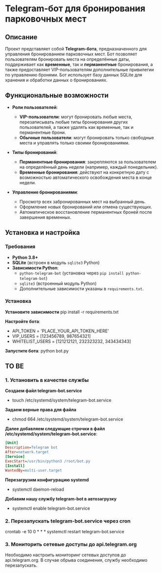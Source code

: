# Telegram-бот для бронирования парковочных мест

## Описание

Проект представляет собой **Telegram-бота**, предназначенного для управления бронированием парковочных мест. Бот позволяет пользователям бронировать места на определённые даты, поддерживает как **временные**, так и **перманентные** бронирования, а также предоставляет VIP-пользователям дополнительные привилегии по управлению бронями. Бот использует базу данных SQLite для хранения и обработки данных о бронированиях.

## Функциональные возможности

- **Роли пользователей**:
  - **VIP-пользователи**: могут бронировать любые места, перезаписывать любые типы бронирования других пользователей, а также удалять как временные, так и перманентные брони.
  - **Обычные пользователи**: могут бронировать только свободные места и управлять только своими бронированиями.

- **Типы бронирований**:
  - **Перманентные бронирования**: закрепляются за пользователем на определённый день недели (например, каждый понедельник).
  - **Временные бронирования**: действуют на конкретную дату с возможностью автоматического освобождения места в конце недели.

- **Управление бронированиями**:
  - Просмотр всех забронированных мест на выбранный день.
  - Оформление новых бронирований или отмена существующих.
  - Автоматическое восстановление перманентных броней после завершения временных.

## Установка и настройка

### Требования

- **Python 3.8+**
- **SQLite** (встроен в модуль `sqlite3` Python)
- **Зависимости Python**:
  - `python-telegram-bot` (установка через `pip install python-telegram-bot`)
  - `sqlite3` (встроенный модуль Python)
  - Дополнительные зависимости указаны в `requirements.txt`.

### Установка

**Установите зависимости**
pip install -r requirements.txt

**Настройте бота**:
- API_TOKEN = 'PLACE_YOUR_API_TOKEN_HERE'
- VIP_USERS = [123456789, 987654321]
- WHITELIST_USERS = [121212121, 232323232, 343434343]

**Запустите бота**:
python bot.py

## TO BE

### 1. Установить в качестве службы

**Cоздаем файл telegram-bot.service**
- touch /etc/systemd/system/telegram-bot.service

**Задаем верные права для файла**
- chmod 664 /etc/systemd/system/telegram-bot.service

**Далее добавляем следующие строчки в файл /etc/systemd/system/telegram-bot.service**:
```ini
[Unit]
Description=Telegram bot
After=network.target
[Service]
ExecStart=/usr/bin/python3 /root/bot.py
[Install]
WantedBy=multi-user.target
```

**Перезагрузим конфигурацию systemd**
- systemctl daemon-reload

**Добавим нашу службу telegram-bot в автозагрузку**
- systemctl enable telegram-bot.service

### 2. Перезапускать telegram-bot.service через cron
crontab -e
10 0 * * * systemctl restart telegram-bot.service

### 3. Мониторить сетевые доступы до api.telegram.org
Необходимо настроить мониторинг сетевых доступов до api.telegram.org.
В случае обрыва соединения, службу необходимо перезапускать.

